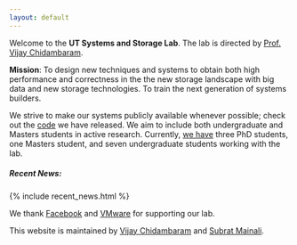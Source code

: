 ```yaml
---
layout: default
---
```


Welcome to the **UT Systems and Storage Lab**. The lab is directed by
[Prof. Vijay Chidambaram](http://www.cs.utexas.edu/~vijay/).

**Mission**: To design new techniques and systems to obtain both high
  performance and correctness in the the new storage landscape with
  big data and new storage technologies. To train the next generation
  of systems builders.

We strive to make our systems publicly available whenever possible;
check out the [code](https://utsaslab.github.io/code.html) we have
released. We aim to include both undergraduate and Masters students in
active research. Currently, [we
have](https://utsaslab.github.io/people.html) three PhD students, one
Masters student, and seven undergraduate students working with the
lab.


<div id='top-news-home'>
	<h5 class="text-info">Recent News:</h5>
	{% include recent_news.html %}
</div>

We thank [Facebook](https://research.fb.com/programs/) and
[VMware](https://labs.vmware.com/academic/academic-software) for
supporting our lab.
    
This website is maintained by [Vijay
Chidambaram](http://www.cs.utexas.edu/~vijay/) and [Subrat
Mainali](http://www.cs.utexas.edu/~sm63966/).